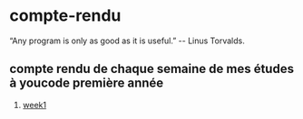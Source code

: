 # compte-rendu

“Any program is only as good as it is useful.”
-- Linus Torvalds.

## compte rendu de chaque semaine de mes études à youcode première année

1) [week1](https://github.com/achaayb/YOUCODE/blob/master/1/compte-rendu/week1.md)
